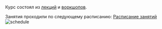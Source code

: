 Курс состоял из [лекций](info/links/lections.md) и [воркшопов](info/links/practices.md).

Занятия проходили по следующему расписанию: 
[Расписание занятий](assets/images/schedule.PNG)
![schedule](https://github.com/AnatoliiMikh/DSR-Net-School-GUID/assets/90752451/b3bc83ca-910c-4801-9866-982405569a25)
